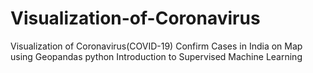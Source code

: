 # Visualization-of-Coronavirus
Visualization of Coronavirus(COVID-19) Confirm Cases in India on Map using  Geopandas python Introduction to Supervised Machine Learning
